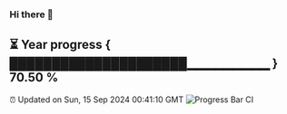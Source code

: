 ### Hi there 👋
⏳ Year progress { █████████████████████▁▁▁▁▁▁▁▁▁ } 70.50 %
---
⏰ Updated on Sun, 15 Sep 2024 00:41:10 GMT
![Progress Bar CI](https://github.com/Moyi321/Moyi321/workflows/Progress%20Bar%20CI/badge.svg)

